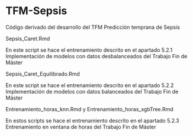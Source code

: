 # TFM-Sepsis
Código derivado del desarrollo del TFM Predicción temprana de Sepsis

Sepsis_Caret.Rmd

En este script se hace el entrenamiento descrito en el apartado 5.2.1 Implementación de modelos con datos desbalanceados del Trabajo Fin de Máster


Sepsis_Caret_Equilibrado.Rmd

En este script se hace el entrenamiento descrito en el apartado 5.2.2 Implementación de modelos con datos balanceados del Trabajo Fin de Máster

Entrenamiento_horas_knn.Rmd y Entrenamiento_horas_xgbTree.Rmd


En estos scripts se hace el entrenamiento descrito en el apartado 5.2.3 Entrenamiento en ventana de horas del Trabajo Fin de Máster

